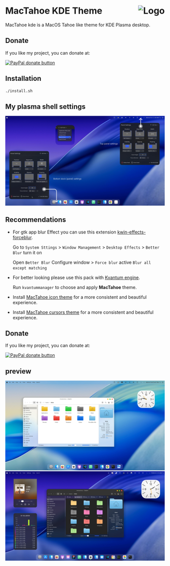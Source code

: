<img src="https://github.com/vinceliuice/MacTahoe-gtk-theme/raw/main/Tahoe.png" alt="Logo" align="right" /> MacTahoe KDE Theme
======

MacTahoe kde is a MacOS Tahoe like theme for KDE Plasma desktop.

## Donate

If you like my project, you can donate at:

<span class="paypal"><a href="https://www.paypal.me/vinceliuice" title="Donate to this project using Paypal"><img src="https://www.paypalobjects.com/webstatic/mktg/Logo/pp-logo-100px.png" alt="PayPal donate button" /></a></span>

## Installation

```sh
./install.sh
```

## My plasma shell settings

![settings](settings.jpg)

## Recommendations
- For gtk app blur Effect you can use this extension [kwin-effects-forceblur](https://github.com/taj-ny/kwin-effects-forceblur).

  Go to `System Sttings` > `Window Management` > `Desktop Effects` > `Better Blur` turn it on

  Open `Better Blur` Configure window > `Force blur` active `Blur all except matching`

- For better looking please use this pack with [Kvantum engine](https://github.com/tsujan/Kvantum/blob/master/Kvantum/INSTALL.md#distributions).

  Run `kvantummanager` to choose and apply **MacTahoe** theme.

- Install [MacTahoe icon theme](https://github.com/vinceliuice/MacTahoe-icon-theme) for a more consistent and beautiful experience.

- Install [MacTahoe cursors theme](https://github.com/vinceliuice/MacTahoe-icon-theme/tree/main/cursors) for a more consistent and beautiful experience.

## Donate

If you like my project, you can donate at:

<span class="paypal"><a href="https://www.paypal.me/vinceliuice" title="Donate to this project using Paypal"><img src="https://www.paypalobjects.com/webstatic/mktg/Logo/pp-logo-100px.png" alt="PayPal donate button" /></a></span>

## preview

![light](plasma/look-and-feel/com.github.vinceliuice.MacTahoe-Light/contents/previews/fullscreenpreview.jpg)
![dark](plasma/look-and-feel/com.github.vinceliuice.MacTahoe-Dark/contents/previews/fullscreenpreview.jpg)


